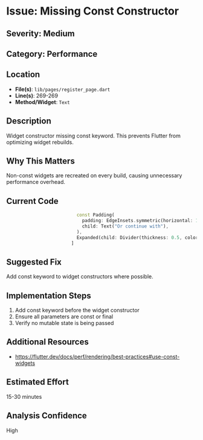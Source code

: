 # Issue: Missing Const Constructor

## Severity: Medium

## Category: Performance

## Location
- **File(s)**: `lib/pages/register_page.dart`
- **Line(s)**: 269-269
- **Method/Widget**: `Text`

## Description
Widget constructor missing const keyword. This prevents Flutter from optimizing widget rebuilds.

## Why This Matters
Non-const widgets are recreated on every build, causing unnecessary performance overhead.

## Current Code
```dart
                          const Padding(
                            padding: EdgeInsets.symmetric(horizontal: 10.0),
                            child: Text("Or continue with"),
                          ),
                          Expanded(child: Divider(thickness: 0.5, color: Colors.grey[400]),),
                        ]
```

## Suggested Fix
Add const keyword to widget constructors where possible.

## Implementation Steps
1. Add const keyword before the widget constructor
2. Ensure all parameters are const or final
3. Verify no mutable state is being passed

## Additional Resources
- https://flutter.dev/docs/perf/rendering/best-practices#use-const-widgets

## Estimated Effort
15-30 minutes

## Analysis Confidence
High
